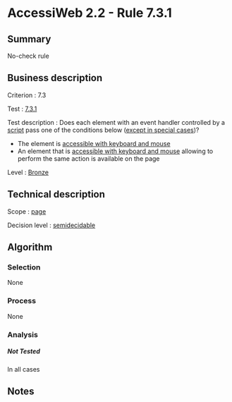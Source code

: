 # AccessiWeb 2.2 - Rule 7.3.1

## Summary

No-check rule

## Business description

Criterion : 7.3

Test :
[7.3.1](http://www.accessiweb.org/index.php/accessiweb-22-english-version.html#test-7-3-1)

Test description : Does each element with an event handler controlled by a [script](http://www.accessiweb.org/index.php/glossary-76.html#mScript) pass one of the conditions below ([except in special cases](http://www.accessiweb.org/index.php/glossary-76.html#cpCrit7-3 "Special cases for criterion 7.3"))?

-   The element is [accessible with keyboard and mouse](http://www.accessiweb.org/index.php/glossary-76.html#mAAClavierSouris)
-   An element that is [accessible with keyboard and mouse](http://www.accessiweb.org/index.php/glossary-76.html#mAAClavierSouris) allowing to perform the same action is available on the page

Level : [Bronze](/en/category/rules-design/accessiweb-11/level/bronze)

## Technical description

Scope : [page](/en/category/rules-design/accessiweb-11/scope/page)

Decision level :
[semidecidable](/en/category/rules-design/accessiweb-11/decision-level/semidecidable)

## Algorithm

### Selection

None

### Process

None

### Analysis

##### Not Tested

In all cases

## Notes


